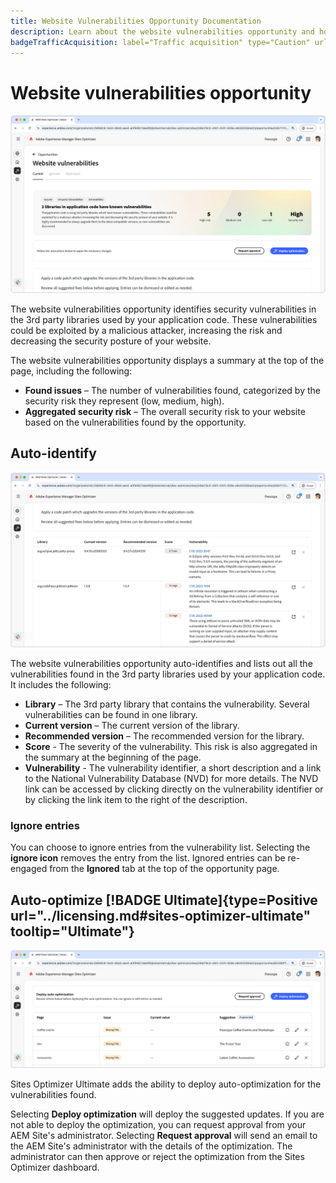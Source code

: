 ```yaml
---
title: Website Vulnerabilities Opportunity Documentation
description: Learn about the website vulnerabilities opportunity and how to use it to increase the security of on your website.
badgeTrafficAcquisition: label="Traffic acquisition" type="Caution" url="../../opportunity-types/traffic-acquisition.md" tooltip="Traffic acquisition"
---
```


# Website vulnerabilities opportunity

![Website vulnerabilities opportunity](./assets/website-vulnerabilities/hero.png)

The website vulnerabilities opportunity identifies security vulnerabilities in the 3rd party libraries used by your application code. These vulnerabilities could be exploited by a malicious attacker, increasing the risk and decreasing the security posture of your website.

The website vulnerabilities opportunity displays a summary at the top of the page, including the following:

* **Found issues** – The number of vulnerabilities found, categorized by the security risk they represent (low, medium, high).
* **Aggregated security risk** – The overall security risk to your website based on the vulnerabilities found by the opportunity.

## Auto-identify

![Auto-identify website vulnerabilities](./assets/website-vulnerabilities/auto-identify.png)

The website vulnerabilities opportunity auto-identifies and lists out all the vulnerabilities found in the 3rd party libraries used by your application code. It includes the following:

* **Library** – The 3rd party library that contains the vulnerability. Several vulnerabilities can be found in one library.
* **Current version** – The current version of the library.
* **Recommended version** – The recommended version for the library.
* **Score** - The severity of the vulnerability. This risk is also aggregated in the summary at the beginning of the page.
* **Vulnerability** - The vulnerability identifier, a short description and a link to the National Vulnerability Database (NVD) for more details. The NVD link can be accessed by clicking directly on the vulnerability identifier or by clicking the link item to the right of the description.

### Ignore entries

You can choose to ignore entries from the vulnerability list. Selecting the **ignore icon** removes the entry from the list. Ignored entries can be re-engaged from the **Ignored** tab at the top of the opportunity page.<!---right now it does not seem to be implemented, but the page description mentions this functionality-->

## Auto-optimize [!BADGE Ultimate]{type=Positive url="../licensing.md#sites-optimizer-ultimate" tooltip="Ultimate"}

![Auto-optimize suggested invalid or missing metadata](./assets/missing-or-invalid-metadata/auto-optimize.png)

Sites Optimizer Ultimate adds the ability to deploy auto-optimization for the vulnerabilities found.

Selecting **Deploy optimization** will deploy the suggested updates. If you are not able to deploy the optimization, you can request approval from your AEM Site's administrator. Selecting **Request approval** will send an email to the AEM Site's administrator with the details of the optimization. The administrator can then approve or reject the optimization from the Sites Optimizer dashboard. <!--- TBD-need more in-depth and opportunity specific information here. What does the auto-optimization do?-->
